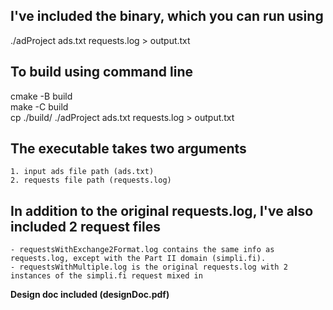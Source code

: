 
## I've included the binary, which you can run using 

./adProject ads.txt requests.log > output.txt

## To build using command line

cmake -B build  
make -C build  
cp ./build/ 
./adProject ads.txt requests.log > output.txt  

## The executable takes two arguments  
    1. input ads file path (ads.txt)   
    2. requests file path (requests.log)  

## In addition to the original requests.log, I've also included 2 request files 
    - requestsWithExchange2Format.log contains the same info as requests.log, except with the Part II domain (simpli.fi).  
    - requestsWithMultiple.log is the original requests.log with 2 instances of the simpli.fi request mixed in  

**Design doc included (designDoc.pdf)**
